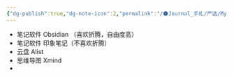 ```yaml
---
{"dg-publish":true,"dg-note-icon":2,"permalink":"/🌑Journal_手札/严选/My_Soft/","dgPassFrontmatter":true,"noteIcon":2,"created":"2024-08-26T08:05:36.997+08:00","updated":"2024-09-02T19:06:08.608+08:00"}
---
```


- 笔记软件 Obsidian （喜欢折腾，自由度高）
- 笔记软件 印象笔记（不喜欢折腾）
- 云盘 Alist
- 思维导图 Xmind
- 